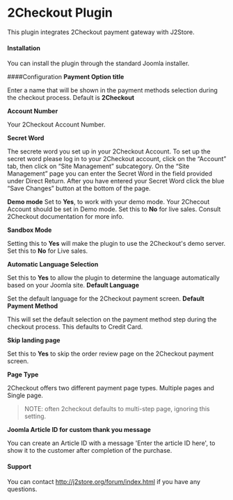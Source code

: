 # 2Checkout Plugin

This plugin integrates 2Checkout payment gateway with J2Store.

#### Installation
You can install the plugin through the standard Joomla installer.

####Configuration
**Payment Option title**

Enter a name that will be shown in the payment methods
selection during the checkout process. Default is **2Checkout**

**Account Number** 

Your 2Checkout Account Number.

**Secret Word**

The secrete word you set up in your 2Checkout Account.
To set up the secret word please log in to your 2Checkout account, click on the “Account” tab, then click on “Site Management” subcategory. On the “Site Management” page you can
enter the Secret Word in the field provided under Direct Return. After you have entered your Secret Word click the blue “Save Changes” button at the bottom of the page.

**Demo mode** 
Set to **Yes**, to work with your demo mode. Your 2Checout Account should be set in Demo mode. Set this to **No** for live sales. Consult 2Checkout documentation for more info.

**Sandbox Mode**

Setting this to **Yes** will make the plugin to use the 2Checkout's demo server. Set this to **No** for Live sales.

**Automatic Language Selection**

Set this to **Yes** to allow the plugin to determine the
language automatically based on your Joomla site.
**Default Language**

Set the default language for the 2Checkout payment screen.
**Default Payment Method**

This will set the default selection on the payment method
step during the checkout process. This defaults to Credit Card.

**Skip landing page**

Set this to **Yes** to skip the order review page on the 2Checkout payment screen.

**Page Type**

2Checkout offers two different payment page types. Multiple pages and Single page.
>NOTE: often 2checkout defaults to multi-step page, ignoring this setting.

**Joomla Article ID for custom thank you message**

You can create an Article ID with a message 'Enter the article ID here', to show it to the customer after completion of the purchase.

#### Support
You can contact http://j2store.org/forum/index.html if you have any questions.